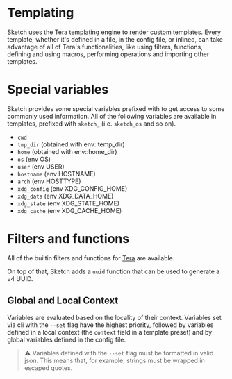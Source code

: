 # Templating

Sketch uses the [Tera](https://keats.github.io/tera/docs/) templating engine to render custom templates. Every template, whether it's defined in a file, in the config file, or inlined, can take advantage of all of Tera's functionalities, like using filters, functions, defining and using macros, performing operations and importing other templates.

# Special variables

Sketch provides some special variables prefixed with to get access to some commonly used information. All of the following variables are available in templates, prefixed with `sketch_` (i.e. `sketch_os` and so on).

- `cwd`
- `tmp_dir` (obtained with env::temp_dir)
- `home` (obtained with env::home_dir)
- `os` (env OS)
- `user` (env USER)
- `hostname` (env HOSTNAME)
- `arch` (env HOSTTYPE)
- `xdg_config` (env XDG_CONFIG_HOME)
- `xdg_data` (env XDG_DATA_HOME)
- `xdg_state` (env XDG_STATE_HOME)
- `xdg_cache` (env XDG_CACHE_HOME)

# Filters and functions

All of the builtin filters and functions for [Tera](https://keats.github.io/tera/docs/) are available. 

On top of that, Sketch adds a `uuid` function that can be used to generate a v4 UUID.

## Global and Local Context

Variables are evaluated based on the locality of their context. Variables set via cli with the `--set` flag have the highest priority, followed by variables defined in a local context (the `context` field in a template preset) and by global variables defined in the config file.

>⚠️ Variables defined with the `--set` flag must be formatted in valid json. This means that, for example, strings must be wrapped in escaped quotes.

